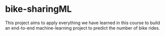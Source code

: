 # bike-sharingML
This project aims to apply everything we have learned in this course to build an end-to-end machine-learning project to predict the number of bike rides.
